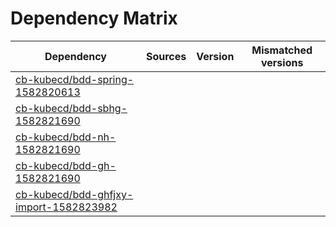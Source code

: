 # Dependency Matrix

Dependency | Sources | Version | Mismatched versions
---------- | ------- | ------- | -------------------
[cb-kubecd/bdd-spring-1582820613](https://github.com/cb-kubecd/bdd-spring-1582820613.git) |  | []() | 
[cb-kubecd/bdd-sbhg-1582821690](https://github.com/cb-kubecd/bdd-sbhg-1582821690.git) |  | []() | 
[cb-kubecd/bdd-nh-1582821690](https://github.com/cb-kubecd/bdd-nh-1582821690.git) |  | []() | 
[cb-kubecd/bdd-gh-1582821690](https://github.com/cb-kubecd/bdd-gh-1582821690.git) |  | []() | 
[cb-kubecd/bdd-ghfjxy-import-1582823982](https://github.com/cb-kubecd/bdd-ghfjxy-import-1582823982.git) |  | []() | 
